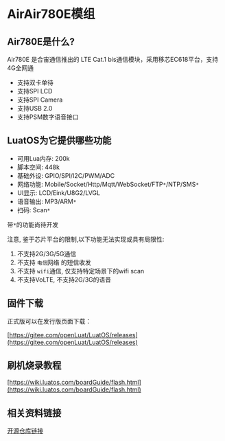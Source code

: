 # AirAir780E模组

## Air780E是什么?

Air780E 是合宙通信推出的 LTE Cat.1 bis通信模块，采用移芯EC618平台，支持4G全网通

- 支持双卡单待
- 支持SPI LCD
- 支持SPI Camera
- 支持USB 2.0
- 支持PSM数字语音接口

## LuatOS为它提供哪些功能

- 可用Lua内存: 200k
- 脚本空间: 448k
- 基础外设: GPIO/SPI/I2C/PWM/ADC
- 网络功能: Mobile/Socket/Http/Mqtt/WebSocket/FTP`*`/NTP/SMS`*`
- UI显示: LCD/Eink/U8G2/LVGL
- 语音输出: MP3/ARM`*`
- 扫码: Scan`*`

带`*`的功能尚待开发

注意, 鉴于芯片平台的限制,以下功能无法实现或具有局限性:
1. 不支持2G/3G/5G通信
2. 不支持 `电信`网络 的短信收发
3. 不支持 `wifi`通信, 仅支持特定场景下的wifi scan
4. 不支持VoLTE, 不支持2G/3G的语音


## 固件下载

正式版可以在发行版页面下载：

[https://gitee.com/openLuat/LuatOS/releases](https://gitee.com/openLuat/LuatOS/releases)

## 刷机烧录教程

[https://wiki.luatos.com/boardGuide/flash.html](https://wiki.luatos.com/boardGuide/flash.html)

## 相关资料链接

[开源仓库链接](https://gitee.com/openLuat/)

